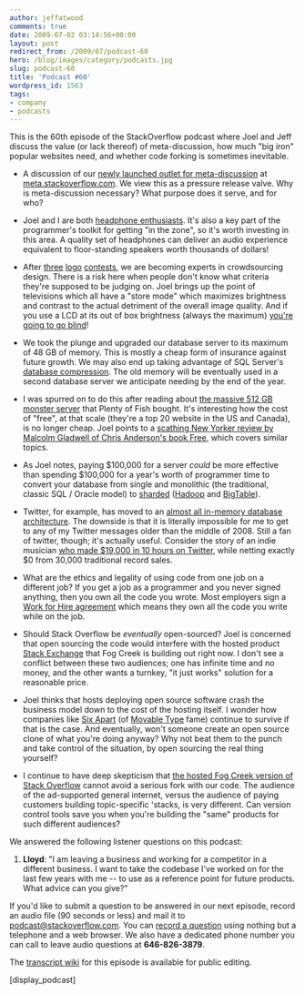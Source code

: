 ```yaml
---
author: jeffatwood
comments: true
date: 2009-07-02 03:14:56+00:00
layout: post
redirect_from: /2009/07/podcast-60
hero: /blog/images/category/podcasts.jpg
slug: podcast-60
title: 'Podcast #60'
wordpress_id: 1563
tags:
- company
- podcasts
---
```


This is the 60th episode of the StackOverflow podcast where Joel and Jeff discuss the value (or lack thereof) of meta-discussion, how much "big iron" popular websites need, and whether code forking is sometimes inevitable.






  * A discussion of our [newly launched outlet for meta-discussion](http://blog.stackoverflow.com/2009/06/cmon-get-meta/) at [meta.stackoverflow.com](http://meta.stackoverflow.com/). We view this as a pressure release valve. Why is meta-discussion necessary? What purpose does it serve, and for who?


  * Joel and I are both [headphone enthusiasts](http://www.codinghorror.com/blog/archives/000463.html). It's also a key part of the programmer's toolkit for getting "in the zone", so it's worth investing in this area. A quality set of headphones can deliver an audio experience equivalent to floor-standing speakers worth thousands of dollars!


  * After [three](http://blog.stackoverflow.com/2008/04/logo-design-contest-winner/) [logo](http://blog.stackoverflow.com/2009/04/logo-contest-winner-for-serverfaultcom/) [contests](http://blog.stackoverflow.com/2009/06/superuser-com-logo-vote/), we are becoming experts in crowdsourcing design. There is a risk here when people don't know what criteria they're supposed to be judging on. Joel brings up the point of televisions which all have a "store mode" which maximizes brightness and contrast to the actual detriment of the overall image quality. And if you use a LCD at its out of box brightness (always the maximum) [you're going to go blind](http://www.codinghorror.com/blog/archives/000965.html)!


  * We took the plunge and upgraded our database server to its maximum of 48 GB of memory. This is mostly a cheap form of insurance against future growth. We may also end up taking advantage of SQL Server's [database compression](http://www.infoq.com/news/2007/11/SQL-Server-Compression). The old memory will be eventually used in a second database server we anticipate needing by the end of the year.


  * I was spurred on to do this after reading about [the massive 512 GB monster server](http://www.codinghorror.com/blog/archives/001279.html) that Plenty of Fish bought. It's interesting how the cost of "free", at that scale (they're a top 20 website in the US and Canada), is no longer cheap. Joel points to a [scathing New Yorker review by Malcolm Gladwell of Chris Anderson's book Free](http://www.newyorker.com/arts/critics/books/2009/07/06/090706crbo_books_gladwell), which covers similar topics.


  * As Joel notes, paying $100,000 for a server _could_ be more effective than spending $100,000 for a year's worth of programmer time to convert your database from single and monolithic (the traditional, classic SQL / Oracle model) to [sharded](http://en.wikipedia.org/wiki/Shard_%28database_architecture%29) ([Hadoop](http://en.wikipedia.org/wiki/Hadoop) and [BigTable](http://en.wikipedia.org/wiki/BigTable)).


  * Twitter, for example, has moved to an [almost all in-memory database architecture](http://www.infoq.com/news/2009/06/Twitter-Architecture). The downside is that it is literally impossible for me to get to any of my Twitter messages older than the middle of 2008. Still a fan of twitter, though; it's actually useful. Consider the story of an indie musician [who made $19,000 in 10 hours on Twitter](http://mikeking.berkleemusicblogs.com/2009/06/23/how-an-indie-musician-can-make-19000-in-10-hours-using-twitter/), while netting exactly $0 from 30,000 traditional record sales.


  * What are the ethics and legality of using code from one job on a different job? If you get a job as a programmer and you never signed anything, then you own all the code you wrote. Most employers sign a [Work for Hire agreement](http://www.nolo.com/definition.cfm/Term/AE4ACD77-12AC-4705-B870E4551730F72C/alpha/W/) which means they own all the code you write while on the job. 


  * Should Stack Overflow be _eventually_ open-sourced? Joel is concerned that open sourcing the code would interfere with the hosted product [Stack Exchange](http://stackexchange.com/) that Fog Creek is building out right now. I don't see a conflict between these two audiences; one has infinite time and no money, and the other wants a turnkey, "it just works" solution for a reasonable price.


  * Joel thinks that hosts deploying open source software crash the business model down to the cost of the hosting itself. I wonder how companies like [Six Apart](http://www.sixapart.com/) (of [Movable Type](http://www.movabletype.org/) fame) continue to survive if that is the case. And eventually, won't someone create an open source clone of what you're doing anyway? Why not beat them to the punch and take control of the situation, by open sourcing the real thing yourself?


  * I continue to have deep skepticism that [the hosted Fog Creek version of Stack Overflow](http://stackexchange.com/) cannot avoid a serious fork with our code. The audience of the ad-supported general internet, versus the audience of paying customers building topic-specific 'stacks, is very different. Can version control tools save you when you're building the "same" products for such different audiences?




We answered the following listener questions on this podcast:






  1. **Lloyd**: "I am leaving a business and working for a competitor in a different business. I want to take the codebase I've worked on for the last few years with me -- to use as a reference point for future products. What advice can you give?"




If you'd like to submit a question to be answered in our next episode, record an audio file (90 seconds or less) and mail it to [podcast@stackoverflow.com](mailto:podcast@stackoverflow.com). You can [record a question](http://blog.stackoverflow.com/index.php/2008/05/recording-podcast-questions-using-your-telephone/) using nothing but a telephone and a web browser. We also have a dedicated phone number you can call to leave audio questions at **646-826-3879**.






The [transcript wiki](https://stackoverflow.fogbugz.com/default.asp?W29067) for this episode is available for public editing.






[display_podcast]




